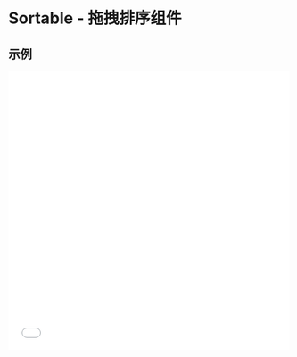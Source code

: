 # Sortable - 拖拽排序组件

## 示例

<iframe width="100%" height="500" src="//jsrun.net/kKkKp/embedded/all/light/" allowfullscreen="allowfullscreen" frameborder="0"></iframe>